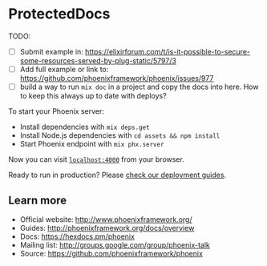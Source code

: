 # ProtectedDocs

TODO:

- [ ] Submit example in: https://elixirforum.com/t/is-it-possible-to-secure-some-resources-served-by-plug-static/5797/3
- [ ] Add full example or link to: https://github.com/phoenixframework/phoenix/issues/977
- [ ] build a way to run `mix doc` in a project and copy the docs into here. How to keep this always up to date with deploys?

To start your Phoenix server:

  * Install dependencies with `mix deps.get`
  * Install Node.js dependencies with `cd assets && npm install`
  * Start Phoenix endpoint with `mix phx.server`

Now you can visit [`localhost:4000`](http://localhost:4000) from your browser.

Ready to run in production? Please [check our deployment guides](http://www.phoenixframework.org/docs/deployment).

## Learn more

  * Official website: http://www.phoenixframework.org/
  * Guides: http://phoenixframework.org/docs/overview
  * Docs: https://hexdocs.pm/phoenix
  * Mailing list: http://groups.google.com/group/phoenix-talk
  * Source: https://github.com/phoenixframework/phoenix
